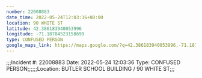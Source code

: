 ```yaml
---
number: 22008883
date_time: 2022-05-24T12:03:36+00:00
location: 90 WHITE ST
latitude: 42.386183940053996
longitude: -71.18784523158699
type: CONFUSED PERSON
google_maps_link: https://maps.google.com/?q=42.386183940053996,-71.18784523158699
---
```


;;;Incident #: 22008883  Date: 2022-05-24 12:03:36   Type: CONFUSED PERSON;;;;;;Location: BUTLER SCHOOL BUILDING / 90 WHITE ST;;;

